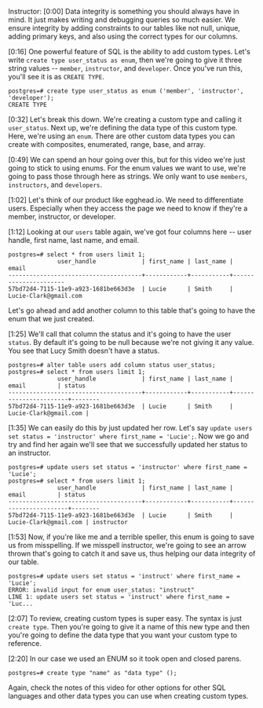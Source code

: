 Instructor: [0:00] Data integrity is something you should always have in mind. It just makes writing and debugging queries so much easier. We ensure integrity by adding constraints to our tables like not null, unique, adding primary keys, and also using the correct types for our columns.

[0:16] One powerful feature of SQL is the ability to add custom types. Let's write `create type user_status as enum`, then we're going to give it three string values -- `member`, `instructor`, and `developer`. Once you've run this, you'll see it is as `CREATE TYPE`.

```postgres
postgres=# create type user_status as enum ('member', 'instructor', 'developer');
CREATE TYPE
```

[0:32] Let's break this down. We're creating a custom type and calling it `user_status`. Next up, we're defining the data type of this custom type. Here, we're using an `enum`. There are other custom data types you can create with composites, enumerated, range, base, and array.

[0:49] We can spend an hour going over this, but for this video we're just going to stick to using enums. For the enum values we want to use, we're going to pass those through here as strings. We only want to use `members`, `instructors`, and `developers`.

[1:02] Let's think of our product like egghead.io. We need to differentiate users. Especially when they access the page we need to know if they're a member, instructor, or developer.

[1:12] Looking at our `users` table again, we've got four columns here -- user handle, first name, last name, and email. 

```postgres
postgres=# select * from users limit 1;
              user_handle             | first_name | last_name |         email          
--------------------------------------+------------+-----------+----------------------
57bd72d4-7115-11e9-a923-1681be663d3e  | Lucie      | Smith     | Lucie-Clark@gmail.com 
```

Let's go ahead and add another column to this table that's going to have the enum that we just created.

[1:25] We'll call that column the status and it's going to have the user `status`. By default it's going to be null because we're not giving it any value. You see that Lucy Smith doesn't have a status.

```postgres
postgres=# alter table users add column status user_status;
postgres=# select * from users limit 1;
              user_handle             | first_name | last_name |         email         | status 
--------------------------------------+------------+-----------+-----------------------+--------
57bd72d4-7115-11e9-a923-1681be663d3e  | Lucie      | Smith     | Lucie-Clark@gmail.com | 
```

[1:35] We can easily do this by just updated her row. Let's say `update users set status = 'instructor' where first_name = 'Lucie';`. Now we go and try and find her again we'll see that we successfully updated her status to an instructor.

```postgres
postgres=# update users set status = 'instructor' where first_name = 'Lucie';
postgres=# select * from users limit 1;
              user_handle             | first_name | last_name |         email         | status 
--------------------------------------+------------+-----------+-----------------------+--------
57bd72d4-7115-11e9-a923-1681be663d3e  | Lucie      | Smith     | Lucie-Clark@gmail.com | instructor
```

[1:53] Now, if you're like me and a terrible speller, this enum is going to save us from misspelling. If we misspell instructor, we're going to see an arrow thrown that's going to catch it and save us, thus helping our data integrity of our table.

```postgres
postgres=# update users set status = 'instruct' where first_name = 'Lucie';
ERROR: invalid input for enum user_status: "instruct"
LINE 1: update users set status = 'instruct' where first_name = 'Luc...
```

[2:07] To review, creating custom types is super easy. The syntax is just `create type`. Then you're going to give it a name of this new type and then you're going to define the data type that you want your custom type to reference.

[2:20] In our case we used an ENUM so it took open and closed parens. 

```postgres
postgres=# create type "name" as "data type" ();
```

Again, check the notes of this video for other options for other SQL languages and other data types you can use when creating custom types.
